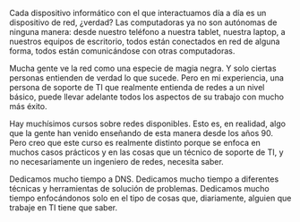 Cada dispositivo informático con el que interactuamos día a día es un dispositivo de red, ¿verdad? Las computadoras ya no son autónomas de ninguna manera: desde nuestro teléfono a nuestra tablet, nuestra laptop, a nuestros equipos de escritorio, todos están conectados en red de alguna forma, todos están comunicándose con otras computadoras.

Mucha gente ve la red como una especie de magia negra. Y solo ciertas personas entienden de verdad lo que sucede. Pero en mi experiencia, una persona de soporte de TI que realmente entienda de redes a un nivel básico, puede llevar adelante todos los aspectos de su trabajo con mucho más éxito.

Hay muchísimos cursos sobre redes disponibles. Esto es, en realidad, algo que la gente han venido enseñando de esta manera desde los años 90. Pero creo que este curso es realmente distinto porque se enfoca en muchos casos prácticos y en las cosas que un técnico de soporte de TI, y no necesariamente un ingeniero de redes, necesita saber.

Dedicamos mucho tiempo a DNS. Dedicamos mucho tiempo a diferentes técnicas y herramientas de solución de problemas. Dedicamos mucho tiempo enfocándonos solo en el tipo de cosas que, diariamente, alguien que trabaje en TI tiene que saber.
